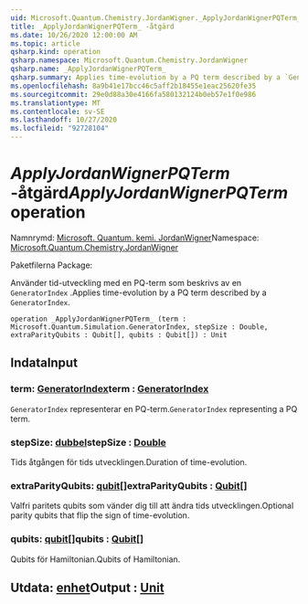 ```yaml
---
uid: Microsoft.Quantum.Chemistry.JordanWigner._ApplyJordanWignerPQTerm_
title: _ApplyJordanWignerPQTerm_ -åtgärd
ms.date: 10/26/2020 12:00:00 AM
ms.topic: article
qsharp.kind: operation
qsharp.namespace: Microsoft.Quantum.Chemistry.JordanWigner
qsharp.name: _ApplyJordanWignerPQTerm_
qsharp.summary: Applies time-evolution by a PQ term described by a `GeneratorIndex`.
ms.openlocfilehash: 8a9b41e17bcc46c5aff2b18455e1eac25620fe35
ms.sourcegitcommit: 29e0d88a30e4166fa580132124b0eb57e1f0e986
ms.translationtype: MT
ms.contentlocale: sv-SE
ms.lasthandoff: 10/27/2020
ms.locfileid: "92728104"
---
```

# <a name="_applyjordanwignerpqterm_-operation"></a><span data-ttu-id="282fd-102">_ApplyJordanWignerPQTerm_ -åtgärd</span><span class="sxs-lookup"><span data-stu-id="282fd-102">_ApplyJordanWignerPQTerm_ operation</span></span>

<span data-ttu-id="282fd-103">Namnrymd: [Microsoft. Quantum. kemi. JordanWigner](xref:Microsoft.Quantum.Chemistry.JordanWigner)</span><span class="sxs-lookup"><span data-stu-id="282fd-103">Namespace: [Microsoft.Quantum.Chemistry.JordanWigner](xref:Microsoft.Quantum.Chemistry.JordanWigner)</span></span>

<span data-ttu-id="282fd-104">Paketfilerna [](https://nuget.org/packages/)</span><span class="sxs-lookup"><span data-stu-id="282fd-104">Package: [](https://nuget.org/packages/)</span></span>


<span data-ttu-id="282fd-105">Använder tid-utveckling med en PQ-term som beskrivs av en `GeneratorIndex` .</span><span class="sxs-lookup"><span data-stu-id="282fd-105">Applies time-evolution by a PQ term described by a `GeneratorIndex`.</span></span>

```qsharp
operation _ApplyJordanWignerPQTerm_ (term : Microsoft.Quantum.Simulation.GeneratorIndex, stepSize : Double, extraParityQubits : Qubit[], qubits : Qubit[]) : Unit
```


## <a name="input"></a><span data-ttu-id="282fd-106">Indata</span><span class="sxs-lookup"><span data-stu-id="282fd-106">Input</span></span>

### <a name="term--generatorindex"></a><span data-ttu-id="282fd-107">term: [GeneratorIndex](xref:Microsoft.Quantum.Simulation.GeneratorIndex)</span><span class="sxs-lookup"><span data-stu-id="282fd-107">term : [GeneratorIndex](xref:Microsoft.Quantum.Simulation.GeneratorIndex)</span></span>

<span data-ttu-id="282fd-108">`GeneratorIndex` representerar en PQ-term.</span><span class="sxs-lookup"><span data-stu-id="282fd-108">`GeneratorIndex` representing a PQ term.</span></span>


### <a name="stepsize--double"></a><span data-ttu-id="282fd-109">stepSize: [dubbel](xref:microsoft.quantum.lang-ref.double)</span><span class="sxs-lookup"><span data-stu-id="282fd-109">stepSize : [Double](xref:microsoft.quantum.lang-ref.double)</span></span>

<span data-ttu-id="282fd-110">Tids åtgången för tids utvecklingen.</span><span class="sxs-lookup"><span data-stu-id="282fd-110">Duration of time-evolution.</span></span>


### <a name="extraparityqubits--qubit"></a><span data-ttu-id="282fd-111">extraParityQubits: [qubit](xref:microsoft.quantum.lang-ref.qubit)[]</span><span class="sxs-lookup"><span data-stu-id="282fd-111">extraParityQubits : [Qubit](xref:microsoft.quantum.lang-ref.qubit)[]</span></span>

<span data-ttu-id="282fd-112">Valfri paritets qubits som vänder dig till att ändra tids utvecklingen.</span><span class="sxs-lookup"><span data-stu-id="282fd-112">Optional parity qubits that flip the sign of time-evolution.</span></span>


### <a name="qubits--qubit"></a><span data-ttu-id="282fd-113">qubits: [qubit](xref:microsoft.quantum.lang-ref.qubit)[]</span><span class="sxs-lookup"><span data-stu-id="282fd-113">qubits : [Qubit](xref:microsoft.quantum.lang-ref.qubit)[]</span></span>

<span data-ttu-id="282fd-114">Qubits för Hamiltonian.</span><span class="sxs-lookup"><span data-stu-id="282fd-114">Qubits of Hamiltonian.</span></span>



## <a name="output--unit"></a><span data-ttu-id="282fd-115">Utdata: [enhet](xref:microsoft.quantum.lang-ref.unit)</span><span class="sxs-lookup"><span data-stu-id="282fd-115">Output : [Unit](xref:microsoft.quantum.lang-ref.unit)</span></span>

